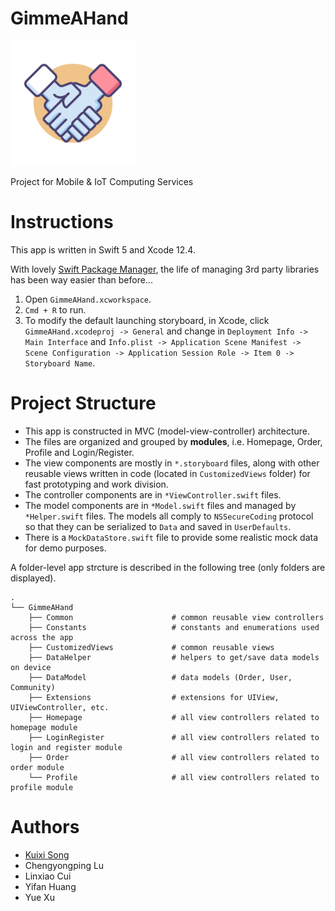 # GimmeAHand

<img src="./icon.png" alt="GimmeAHand Logo" width="200"/>

Project for Mobile &amp; IoT Computing Services

# Instructions

This app is written in Swift 5 and Xcode 12.4.

With lovely [Swift Package Manager](https://swift.org/package-manager/), the life of managing 3rd party libraries has been way easier than before...

1. Open `GimmeAHand.xcworkspace`.
2. `Cmd + R` to run.
3. To modify the default launching storyboard, in Xcode, click `GimmeAHand.xcodeproj -> General` and change in  `Deployment Info -> Main Interface` and `Info.plist -> Application Scene Manifest -> Scene Configuration -> Application Session Role -> Item 0 -> Storyboard Name`.

# Project Structure

* This app is constructed in MVC (model-view-controller) architecture.
* The files are organized and grouped by **modules**, i.e. Homepage, Order, Profile and Login/Register.
* The view components are mostly in `*.storyboard` files, along with other reusable views written in code (located in `CustomizedViews` folder) for fast prototyping and work division.
* The controller components are in `*ViewController.swift` files.
* The model components are in `*Model.swift` files and managed by `*Helper.swift` files. The models all comply to `NSSecureCoding` protocol so that they can be serialized to `Data` and saved in `UserDefaults`.
* There is a `MockDataStore.swift` file to provide some realistic mock data for demo purposes.

A folder-level app strcture is described in the following tree (only folders are displayed).

```
.
└── GimmeAHand
    ├── Common                      # common reusable view controllers
    ├── Constants                   # constants and enumerations used across the app
    ├── CustomizedViews             # common reusable views
    ├── DataHelper                  # helpers to get/save data models on device
    ├── DataModel					# data models (Order, User, Community)
    ├── Extensions                  # extensions for UIView, UIViewController, etc.
    ├── Homepage                    # all view controllers related to homepage module
    ├── LoginRegister               # all view controllers related to login and register module
    ├── Order                       # all view controllers related to order module
    └── Profile                     # all view controllers related to profile module
```

# Authors

* [Kuixi Song](https://kuixisong.one)
* Chengyongping Lu
* Linxiao Cui
* Yifan Huang
* Yue Xu
